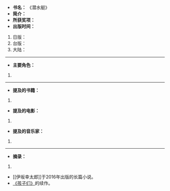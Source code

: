 
- **书名：** 《潜水艇》
- **简介：** 
- **所获奖项：** 
- **出版时间：** 
1. 日版：
2. 台版：
3. 大陆：

---

- **主要角色：**

1. 

---

- **提及的书籍：** 
1. 

- **提及的电影：** 
1. 

- **提及的音乐家：** 
1. 

---

- **摘录：** 

1. 


- [[伊坂幸太郎]]于2016年出版的长篇小说。
- [《孩子们》](《孩子们》.md)的续作。